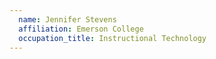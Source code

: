 ```yaml
---
  name: Jennifer Stevens
  affiliation: Emerson College
  occupation_title: Instructional Technology
---
```

